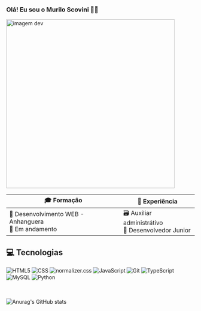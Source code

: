 ### Olá! Eu sou o Murilo Scovini 👋🏼

<img src="https://i.ytimg.com/vi/_ITiwPMUzho/hq720.jpg?sqp=-oaymwEhCK4FEIIDSFryq4qpAxMIARUAAAAAGAElAADIQj0AgKJD&rs=AOn4CLCls9y0qG_CXF-FM1MBz8Cckv1sZw" alt= "imagem dev" width="450"/>

<br>

| 🎓 Formação          | 💼 Experiência         |
| --------------------- | --------------------- |
|📌 Desenvolvimento WEB - Anhanguera <br>📘 Em andamento | 🗃️ Auxiliar administrátivo <br> 🎯 Desenvolvedor Junior   |

## 💻 Tecnologias

<div style="display: inline_block">
<img align="center" alt="HTML5" src="https://img.shields.io/badge/HTML5-E34F26.svg?style=for-the-badge&logo=HTML5&logoColor=white">
<img align="center" alt="CSS" src="https://img.shields.io/badge/CSS-663399.svg?style=for-the-badge&logo=CSS&logoColor=white">
<img align="center" alt="normalizer.css" src="https://img.shields.io/badge/Normalize.css-E3695F.svg?style=for-the-badge&logo=normalizedotcss&logoColor=white">
<img align="center" alt="JavaScript" src="https://img.shields.io/badge/JavaScript-F7DF1E.svg?style=for-the-badge&logo=JavaScript&logoColor=black">
  <img align="center" alt="Git" src="https://img.shields.io/badge/Git-F05032.svg?style=for-the-badge&logo=Git&logoColor=white">
<img align="center" alt="TypeScript" src="https://img.shields.io/badge/TypeScript-3178C6.svg?style=for-the-badge&logo=TypeScript&logoColor=white">
<img align="center" alt="MySQL" src="https://img.shields.io/badge/MySQL-4479A1.svg?style=for-the-badge&logo=MySQL&logoColor=white">
<img align="center" alt="Python" src="https://img.shields.io/badge/Python-3776AB.svg?style=for-the-badge&logo=Python&logoColor=white">
</div><br><br>

![Anurag's GitHub stats](https://github-readme-stats.vercel.app/api?username=Murilo-front&show_icons=true&theme=merko)
